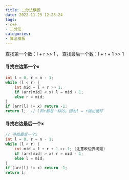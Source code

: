 ```yaml
---
title: 二分法模板
date: 2022-11-25 12:28:24
tags:
- c++
- 二分法
categories:
- 算法模板
---
```

查找第一个数：l  + r >> 1 ，  查找最后一个数：l + r + 1 >> 1

<!-- more -->

#### 寻找左边第一个x

```c++
int l = 0, r = n - 1;
while (l < r) {
    int mid = l + r >> 1;
    if (arr[mid] < x) l = mid + 1;
    else r = mid;
}
if (arr[l] != x) return -1;
return l;  // l和r都是一样的，因为l = r跳出循环
```

#### 寻找右边最后一个x

```c++
// 寻找最后一个x
int l = 0, r = n - 1;
while (l < r) {
    int mid = l + r + 1 >> 1; (注意改边界问题)
    if (arr[mid] > x) r = mid - 1;
    else l = mid;
}
if (arr[l] != x) return -1;
return l;
```



